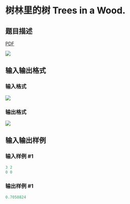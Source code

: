 # 树林里的树 Trees in a Wood.

## 题目描述

[problemUrl]: https://uva.onlinejudge.org/index.php?option=com_onlinejudge&Itemid=8&category=14&page=show_problem&problem=1155

[PDF](https://uva.onlinejudge.org/external/102/p10214.pdf)

![](https://cdn.luogu.com.cn/upload/vjudge_pic/UVA10214/50c1f69fedc915b5433ce438aa7604af34fd8f42.png)

## 输入输出格式

### 输入格式

![](https://cdn.luogu.com.cn/upload/vjudge_pic/UVA10214/808df44b8756dba5507bc71c957bf48ed7059f7f.png)

### 输出格式

![](https://cdn.luogu.com.cn/upload/vjudge_pic/UVA10214/0067dbf9991a54b975861cf5bbf94ec6b6db62d0.png)

## 输入输出样例

### 输入样例 #1

```cpp
3 2
0 0
```


### 输出样例 #1

```cpp
0.7058824
```


